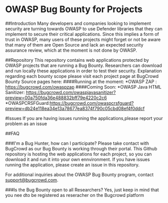 # OWASP Bug Bounty for Projects

##Introduction
Many developers and companies looking to implement security are turning towards OWASP to use Defender libraries that they can implement to secure their critical applications. Since this implies a form of trust in OWASP, many users of these projects might forget or not be aware that many of them are Open Source and lack an expected security assurance review, which at the moment is not done by OWASP.

##Repository
This repository contains web applications protected by OWASP projects that are running a Bug Bounty.
Researchers can download and run locally these applications in order to test their security.
Explanation regarding each bounty scope please visit each project page at BugCrowd Bounty Source pages here:
####Running at the moment:
*OWASP ZAP : https://bugcrowd.com/owaspzap
####Coming Soon:
*OWASP Java HTML Sanitizer: https://bugcrowd.com/owaspjavasanitizer?preview=00a750fda36e488832bff79e4220c2c6
*OWASPCRSFGuard:https://bugcrowd.com/owaspcrsfguard?preview=db24e118ea34e13a78677ea8374f790c05cbd08ef4f0ddcf

#Issues
If you are having issues running the applications,please report your problem as an issue 

##FAQ

###I'm a Bug Hunter, how can I participate?
Please take contact with BugCrowd as our Bug Bounty is working through their portal.
This Github repository is hosting the web applications for each project, so you can download it and run it into your own ennvironment. If you have issues running the application, please create an issue in this repository.

For additional inquiries about the OWASP Bug Bounty program, contact support@bugcrowd.com.

###Is the Bug Bounty open to all Researchers?
Yes, just keep in mind that you nee dto be registered as reseracher on the Bugcrowd platform
